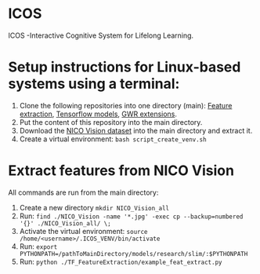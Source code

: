 # ICOS
ICOS -Interactive Cognitive System for Lifelong Learning.  

# Setup instructions for Linux-based systems using a terminal:

1. Clone the following repositories into one directory (main):
  [Feature extraction](https://github.com/VadymV/TF_FeatureExtraction.git),
  [Tensorflow models](https://github.com/VadymV/models.git),
  [GWR extensions](https://github.com/VadymV/GWR-Extensions.git).
2. Put the content of this repository into the main directory.
3. Download the [NICO Vision dataset](https://drive.google.com/open?id=1LOfoakc0AVxaG1Y983y5XqY7Ip1Wj1Jr)
into the main directory and extract it.
4. Create a virtual environment: `bash script_create_venv.sh`
  
# Extract features from NICO Vision 
All commands are run from the main directory:
1. Create a new directory `mkdir NICO_Vision_all`
2. Run: `find ./NICO_Vision -name '*.jpg' -exec cp --backup=numbered '{}' ./NICO_Vision_all/ \;`
3. Activate the virtual environment: `source /home/<username>/.ICOS_VENV/bin/activate`
4. Run: `export PYTHONPATH=/pathToMainDirectory/models/research/slim/:$PYTHONPATH`
5. Run: `python ./TF_FeatureExtraction/example_feat_extract.py`

